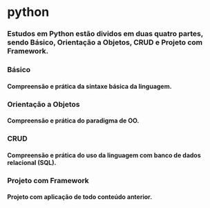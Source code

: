 # python
### Estudos em Python estão dividos em duas quatro partes, sendo Básico, Orientação a Objetos, CRUD e Projeto com Framework.
### Básico
#### Compreensão e prática da sintaxe básica da linguagem.
### Orientação a Objetos
#### Compreensão e prática do paradigma de OO.
### CRUD
#### Compreensão e prática do uso da linguagem com banco de dados relacional (SQL).
### Projeto com Framework
#### Projeto com aplicação de todo conteúdo anterior.
